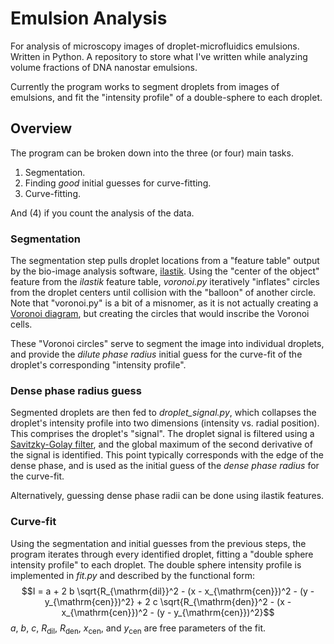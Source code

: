 # Emulsion Analysis

For analysis of microscopy images of droplet-microfluidics emulsions. Written in Python. 
A repository to store what I've written while analyzing volume fractions of DNA nanostar emulsions. 

Currently the program works to segment droplets from images of emulsions, and fit the "intensity profile" of a double-sphere to each droplet. 

## Overview
The program can be broken down into the three (or four) main tasks. 
  1. Segmentation.
  2. Finding *good* initial guesses for curve-fitting.
  3. Curve-fitting.

And (4) if you count the analysis of the data.

### Segmentation
The segmentation step pulls droplet locations from a "feature table" output by the bio-image analysis software, [ilastik](https://www.ilastik.org/). Using the "center of the object" feature from the _ilastik_ feature table, _voronoi.py_ iteratively "inflates" circles from the droplet centers until collision with the "balloon" of another circle. Note that "voronoi.py" is a bit of a misnomer, as it is not actually creating a [Voronoi diagram](https://en.wikipedia.org/wiki/Voronoi_diagram), but creating the circles that would inscribe the Voronoi cells. 

These "Voronoi circles" serve to segment the image into individual droplets, and provide the _dilute phase radius_ initial guess for the curve-fit of the droplet's corresponding "intensity profile".

### Dense phase radius guess
Segmented droplets are then fed to *droplet_signal.py*, which collapses the droplet's intensity profile into two dimensions (intensity vs. radial position). This comprises the droplet's "signal". The droplet signal is filtered using a [Savitzky-Golay filter](https://pubs.acs.org/doi/10.1021/ac60214a047), and the global maximum of the second derivative of the signal is identified. This point typically corresponds with the edge of the dense phase, and is used as the initial guess of the _dense phase radius_ for the curve-fit.

Alternatively, guessing dense phase radii can be done using ilastik features. 

### Curve-fit
Using the segmentation and initial guesses from the previous steps, the program iterates through every identified droplet, fitting a "double sphere intensity profile" to each droplet. The double sphere intensity profile is implemented in _fit.py_ and described by the functional form:
$$I = a + 2 b \sqrt{R_{\mathrm{dil}}^2 - (x - x_{\mathrm{cen}})^2 - (y - y_{\mathrm{cen}})^2} + 2 c \sqrt{R_{\mathrm{den}}^2 - (x - x_{\mathrm{cen}})^2 - (y - y_{\mathrm{cen}})^2}$$
$a$, $b$, $c$, $R_{\mathrm{dil}}$, $R_{\mathrm{den}}$, $x_{\mathrm{cen}}$, and $y_{\mathrm{cen}}$ are free parameters of the fit. 



